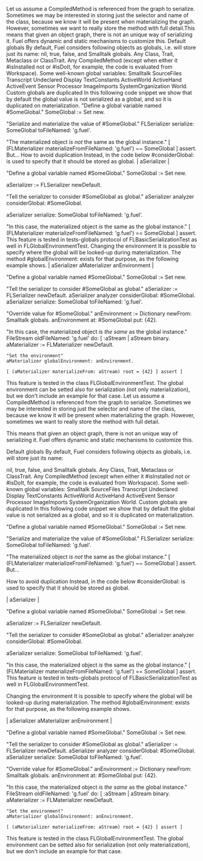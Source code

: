 Let us assume a CompiledMethod is referenced from the graph to serialize. Sometimes we may be interested in storing just the selector and name of the class, because we know it will be present when materializing the graph. However, sometimes we want to really store the method with full detail.This means that given an object graph, there is not an unique way of serializing it. Fuel offers dynamic and static mechanisms to customize this.
Default globals
By default, Fuel considers following objects as globals, i.e. will store just its name:
nil, true, false, and Smalltalk globals.
Any Class, Trait, Metaclass or ClassTrait.
Any CompiledMethod (except when either it #isInstalled not or #isDoIt, for example, the code is evaluated from Workspace).
Some well-known global variables: Smalltalk SourceFiles Transcript Undeclared Display TextConstants ActiveWorld ActiveHand ActiveEvent Sensor Processor ImageImports SystemOrganization World.
Custom globals are duplicated
In this following code snippet we show that by default the global value is not serialized as a global, and so it is duplicated on materialization.
 "Define a global variable named #SomeGlobal."
 SomeGlobal := Set new.
 
 "Serialize and materialize the value of #SomeGlobal."
 FLSerializer 
 	serialize: SomeGlobal 
 	toFileNamed: 'g.fuel'.
 
 "The materialized object *is not* the same as the global instance."
 [ (FLMaterializer materializeFromFileNamed: 'g.fuel') ~~ SomeGlobal ] assert.
But...
How to avoid duplication
Instead, in the code below #considerGlobal: is used to specify that it should be stored as global.
 | aSerializer |
 
 "Define a global variable named #SomeGlobal."
 SomeGlobal := Set new.
 
 aSerializer := FLSerializer newDefault.
 
 "Tell the serializer to consider #SomeGlobal as global."
 aSerializer analyzer considerGlobal: #SomeGlobal.
 
 aSerializer 
 	serialize: SomeGlobal 
 	toFileNamed: 'g.fuel'.
 	
 "In this case, the materialized object *is* the same as the global instance."
 [ (FLMaterializer materializeFromFileNamed: 'g.fuel') == SomeGlobal ] assert.
This feature is tested in tests-globals protocol of FLBasicSerializationTest as well in FLGlobalEnvironmentTest.
Changing the environment
It is possible to specify where the global will be looked-up during materialization. The method #globalEnvironment: exists for that purpose, as the following example shows.
 | aSerializer aMaterializer anEnvironment |
 
 "Define a global variable named #SomeGlobal."
 SomeGlobal := Set new.
 
 "Tell the serializer to consider #SomeGlobal as global."
 aSerializer := FLSerializer newDefault.
 aSerializer analyzer considerGlobal: #SomeGlobal.
 aSerializer 
 	serialize: SomeGlobal 
 	toFileNamed: 'g.fuel'.
 
 "Override value for #SomeGlobal."
 anEnvironment := Dictionary newFrom: Smalltalk globals.
 anEnvironment at: #SomeGlobal put: {42}.
 
 "In this case, the materialized object *is the same* as the global instance."
 FileStream oldFileNamed: 'g.fuel' do: [ :aStream |
 	aStream binary.
 	aMaterializer := FLMaterializer newDefault.
 	
 	"Set the environment"
 	aMaterializer globalEnvironment: anEnvironment.
 
 	[ (aMaterializer materializeFrom: aStream) root = {42} ] assert ]
This feature is tested in the class FLGlobalEnvironmentTest. The global environment can be setted also for serialization (not only materialization), but we don't include an example for that case.
Let us assume a CompiledMethod is referenced from the graph to serialize. Sometimes we may be interested in storing just the selector and name of the class, because we know it will be present when materializing the graph. However, sometimes we want to really store the method with full detail.

This means that given an object graph, there is not an unique way of serializing it. Fuel offers dynamic and static mechanisms to customize this.

Default globals
By default, Fuel considers following objects as globals, i.e. will store just its name:

nil, true, false, and Smalltalk globals.
Any Class, Trait, Metaclass or ClassTrait.
Any CompiledMethod (except when either it #isInstalled not or #isDoIt, for example, the code is evaluated from Workspace).
Some well-known global variables: Smalltalk SourceFiles Transcript Undeclared Display TextConstants ActiveWorld ActiveHand ActiveEvent Sensor Processor ImageImports SystemOrganization World.
Custom globals are duplicated
In this following code snippet we show that by default the global value is not serialized as a global, and so it is duplicated on materialization.

 "Define a global variable named #SomeGlobal."
 SomeGlobal := Set new.
 
 "Serialize and materialize the value of #SomeGlobal."
 FLSerializer 
 	serialize: SomeGlobal 
 	toFileNamed: 'g.fuel'.
 
 "The materialized object *is not* the same as the global instance."
 [ (FLMaterializer materializeFromFileNamed: 'g.fuel') ~~ SomeGlobal ] assert.
But...

How to avoid duplication
Instead, in the code below #considerGlobal: is used to specify that it should be stored as global.

 | aSerializer |
 
 "Define a global variable named #SomeGlobal."
 SomeGlobal := Set new.
 
 aSerializer := FLSerializer newDefault.
 
 "Tell the serializer to consider #SomeGlobal as global."
 aSerializer analyzer considerGlobal: #SomeGlobal.
 
 aSerializer 
 	serialize: SomeGlobal 
 	toFileNamed: 'g.fuel'.
 	
 "In this case, the materialized object *is* the same as the global instance."
 [ (FLMaterializer materializeFromFileNamed: 'g.fuel') == SomeGlobal ] assert.
This feature is tested in tests-globals protocol of FLBasicSerializationTest as well in FLGlobalEnvironmentTest.

Changing the environment
It is possible to specify where the global will be looked-up during materialization. The method #globalEnvironment: exists for that purpose, as the following example shows.

 | aSerializer aMaterializer anEnvironment |
 
 "Define a global variable named #SomeGlobal."
 SomeGlobal := Set new.
 
 "Tell the serializer to consider #SomeGlobal as global."
 aSerializer := FLSerializer newDefault.
 aSerializer analyzer considerGlobal: #SomeGlobal.
 aSerializer 
 	serialize: SomeGlobal 
 	toFileNamed: 'g.fuel'.
 
 "Override value for #SomeGlobal."
 anEnvironment := Dictionary newFrom: Smalltalk globals.
 anEnvironment at: #SomeGlobal put: {42}.
 
 "In this case, the materialized object *is the same* as the global instance."
 FileStream oldFileNamed: 'g.fuel' do: [ :aStream |
 	aStream binary.
 	aMaterializer := FLMaterializer newDefault.
 	
 	"Set the environment"
 	aMaterializer globalEnvironment: anEnvironment.
 
 	[ (aMaterializer materializeFrom: aStream) root = {42} ] assert ]
This feature is tested in the class FLGlobalEnvironmentTest. The global environment can be setted also for serialization (not only materialization), but we don't include an example for that case.

